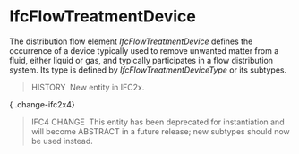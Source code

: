 IfcFlowTreatmentDevice
======================

The distribution flow element _IfcFlowTreatmentDevice_ defines the occurrence of a device typically used to remove unwanted matter from a fluid, either liquid or gas, and typically participates in a flow distribution system. Its type is defined by _IfcFlowTreatmentDeviceType_ or its subtypes.

> HISTORY&nbsp; New entity in IFC2x.

{ .change-ifc2x4}
> IFC4 CHANGE&nbsp; This entity has been deprecated for instantiation and will become ABSTRACT in a future release; new subtypes should now be used instead.
